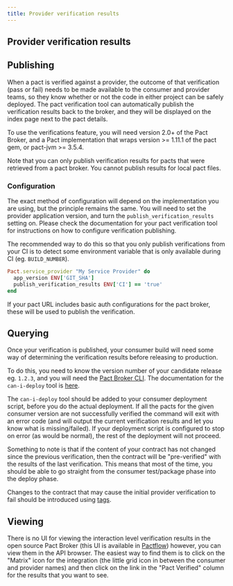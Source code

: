 ```yaml
---
title: Provider verification results
---
```


## Provider verification results

## Publishing

When a pact is verified against a provider, the outcome of that verification \(pass or fail\) needs to be made available to the consumer and provider teams, so they know whether or not the code in either project can be safely deployed. The pact verification tool can automatically publish the verification results back to the broker, and they will be displayed on the index page next to the pact details.

To use the verifications feature, you will need version 2.0+ of the Pact Broker, and a Pact implementation that wraps version &gt;= 1.11.1 of the pact gem, or pact-jvm &gt;= 3.5.4.

Note that you can only publish verification results for pacts that were retrieved from a pact broker. You cannot publish results for local pact files.

### Configuration

The exact method of configuration will depend on the implementation you are using, but the principle remains the same. You will need to set the provider application version, and turn the `publish_verification_results` setting on. Please check the documentation for your pact verification tool for instructions on how to configure verification publishing.

The recommended way to do this so that you only publish verifications from your CI is to detect some environment variable that is only available during CI \(eg. `BUILD_NUMBER`\).

```ruby
Pact.service_provider "My Service Provider" do
  app_version ENV['GIT_SHA'] 
  publish_verification_results ENV['CI'] == 'true'
end
```

If your pact URL includes basic auth configurations for the pact broker, these will be used to publish the verification.

## Querying

Once your verification is published, your consumer build will need some way of determining the verification results before releasing to production.

To do this, you need to know the version number of your candidate release eg. `1.2.3`, and you will need the [Pact Broker CLI](https://github.com/pact-foundation/pact-ruby-standalone/releases). The documentation for the `can-i-deploy` tool is [here](../can_i_deploy.md).

The `can-i-deploy` tool should be added to your consumer deployment script, before you do the actual deployment. If all the pacts for the given consumer version are not successfully verified the command will exit with an error code \(and will output the current verification results and let you know what is missing/failed\). If your deployment script is configured to stop on error \(as would be normal\), the rest of the deployment will not proceed.

Something to note is that if the content of your contract has not changed since the previous verification, then the contract will be "pre-verified" with the results of the last verification. This means that most of the time, you should be able to go straight from the consumer test/package phase into the deploy phase.

Changes to the contract that may cause the initial provider verification to fail should be introduced using [tags](using_tags/).

## Viewing

There is no UI for viewing the interaction level verification results in the open source Pact Broker \(this UI is available in [Pactflow](https://pactflow.io)\) however, you can view them in the API browser. The easiest way to find them is to click on the "Matrix" icon for the integration (the little grid icon in between the consumer and provider names) and then click on the link in the "Pact Verified" column for the results that you want to see. 
